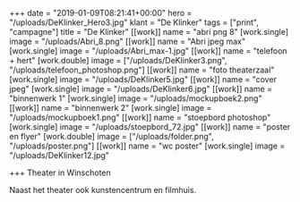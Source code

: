 +++
date = "2019-01-09T08:21:41+00:00"
hero = "/uploads/DeKlinker_Hero3.jpg"
klant = "De Klinker"
tags = ["print", "campagne"]
title = "De Klinker"
[[work]]
name = "abri png 8"
[work.single]
image = "/uploads/Abri_8.png"
[[work]]
name = "Abri jpeg max"
[work.single]
image = "/uploads/Abri_max-1.jpg"
[[work]]
name = "telefoon + hert"
[work.double]
image = ["/uploads/DeKlinker3.png", "/uploads/telefoon_photoshop.png"]
[[work]]
name = "foto theaterzaal"
[work.single]
image = "/uploads/DeKlinker5.jpg"
[[work]]
name = "cover jpeg"
[work.single]
image = "/uploads/DeKlinker6.jpg"
[[work]]
name = "binnenwerk 1"
[work.single]
image = "/uploads/mockupboek2.png"
[[work]]
name = "binnenwerk 2"
[work.single]
image = "/uploads/mockupboek1.png"
[[work]]
name = "stoepbord photoshop"
[work.single]
image = "/uploads/stoepbord_72.jpg"
[[work]]
name = "poster en flyer"
[work.double]
image = ["/uploads/folder.png", "/uploads/poster.png"]
[[work]]
name = "wc poster"
[work.single]
image = "/uploads/DeKlinker12.jpg"

+++
Theater in Winschoten

Naast het theater ook kunstencentrum en filmhuis.